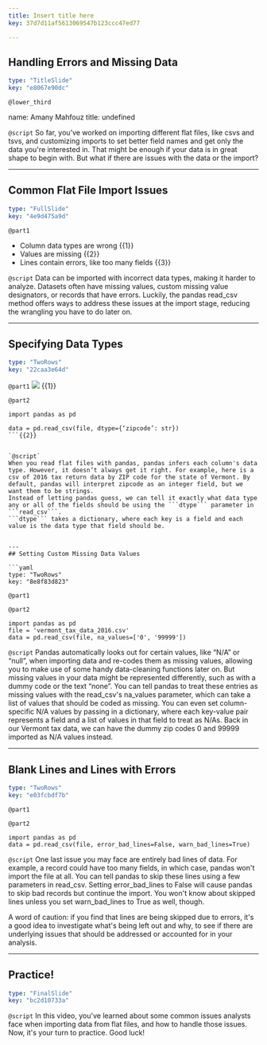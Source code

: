```yaml
---
title: Insert title here
key: 37d7d11af5613069547b123ccc47ed77

---
```

## Handling Errors and Missing Data

```yaml
type: "TitleSlide"
key: "e8067e90dc"
```

`@lower_third`

name: Amany Mahfouz
title: undefined


`@script`
So far, you’ve worked on importing different flat files, like csvs and tsvs, and customizing imports to set better field names and get only the data you're interested in. That might be enough if your data is in great shape to begin with. But what if there are issues with the data or the import?


---
## Common Flat File Import Issues

```yaml
type: "FullSlide"
key: "4e9d475a9d"
```

`@part1`
* Column data types are wrong {{1}}
* Values are missing {{2}}
* Lines contain errors, like too many fields {{3}}


`@script`
Data can be imported with incorrect data types, making it harder to analyze. Datasets often have missing values, custom missing value designators, or records that have errors. Luckily, the pandas read_csv method offers ways to address these issues at the import stage, reducing the wrangling you have to do later on.


---
## Specifying Data Types

```yaml
type: "TwoRows"
key: "22caa3e64d"
```

`@part1`
![](https://lh6.googleusercontent.com/Jx-Tu0YVqi4Mfo5X3DSMCTm0L76o7pr3dcpagj71-8h7jck8w-XamQX0xx7EYMWqqV0EDIcBVLfOkQ=w1920-h903) {{1}}


`@part2`
```
import pandas as pd

data = pd.read_csv(file, dtype={‘zipcode’: str})
```{{2}}


`@script`
When you read flat files with pandas, pandas infers each column's data type. However, it doesn’t always get it right. For example, here is a csv of 2016 tax return data by ZIP code for the state of Vermont. By default, pandas will interpret zipcode as an integer field, but we want them to be strings.
Instead of letting pandas guess, we can tell it exactly what data type any or all of the fields should be using the ```dtype``` parameter in ```read_csv```.
```dtype``` takes a dictionary, where each key is a field and each value is the data type that field should be.


---
## Setting Custom Missing Data Values

```yaml
type: "TwoRows"
key: "8e8f83d823"
```

`@part1`



`@part2`
```
import pandas as pd
file = 'vermont_tax_data_2016.csv'
data = pd.read_csv(file, na_values=['0', '99999'])
```


`@script`
Pandas automatically looks out for certain values, like “N/A” or “null”,  when importing data and re-codes them as missing values, allowing you to make use of some handy data-cleaning functions later on. But missing values in your data might be represented differently, such as with a dummy code or the text “none”.
You can tell pandas to treat these entries as missing values with the read_csv's na_values parameter, which can take a list of values that should be coded as missing. You can even set column-specific N/A values by passing in a dictionary, where each key-value pair represents a field and a list of values in that field to treat as N/As. Back in our Vermont tax data, we can have the dummy zip codes 0 and 99999 imported as N/A values instead.


---
## Blank Lines and Lines with Errors

```yaml
type: "TwoRows"
key: "e03fcbdf7b"
```

`@part1`



`@part2`
```
import pandas as pd
data = pd.read_csv(file, error_bad_lines=False, warn_bad_lines=True)
```


`@script`
One last issue you may face are entirely bad lines of data. For example, a record could have too many fields, in which case, pandas won't import the file at all. You can tell pandas to skip these lines using a few parameters in read_csv. Setting error_bad_lines to False will cause pandas to skip bad records but continue the import. You won't know about skipped lines unless you set warn_bad_lines to True as well, though.

A word of caution: if you find that lines are being skipped due to errors, it's a good idea to investigate what's being left out and why, to see if there are underlying issues that should be addressed or accounted for in your analysis.


---
## Practice!

```yaml
type: "FinalSlide"
key: "bc2d10733a"
```

`@script`
In this video, you've learned about some common issues analysts face when importing data from flat files, and how to handle those issues. Now, it's your turn to practice. Good luck!

